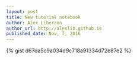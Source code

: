```yaml
---
layout: post
title: New tutorial notebook
author: Alex Liberzon
author_url: http://alexlib.github.io
published_date: Nov, 7, 2016
---
```



{% gist d67da5c9a034d9c718a91334d72e87e2 %}
